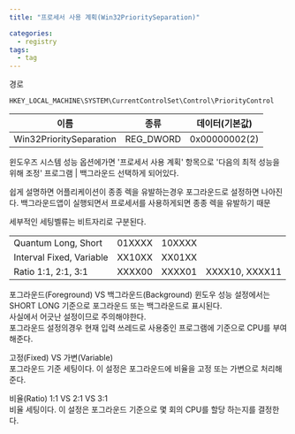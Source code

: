 ```yaml
---
title: "프로세서 사용 계획(Win32PrioritySeparation)"

categories:
  - registry
tags:
  - tag
---
```

경로
```
HKEY_LOCAL_MACHINE\SYSTEM\CurrentControlSet\Control\PriorityControl
```

|이름|종류|데이터(기본값)|
|---|---|---|
|Win32PrioritySeparation|REG_DWORD|0x00000002(2)|

윈도우즈 시스템 성능 옵션에가면 '프로세서 사용 계획' 항목으로 '다음의 최적 성능을 위해 조정' 프로그램 \| 백그라운드 선택하게 되어있다.

쉽게 설명하면 어플리케이션이 종종 렉을 유발하는경우 포그라운드로 설정하면 나아진다.
백그라운드앱이 실행되면서 프로세서를 사용하게되면 종종 렉을 유발하기 때문

세부적인 세팅벨류는 비트자리로 구분된다.

|||||
|---|---|---|---|
|Quantum Long, Short|01XXXX|10XXXX||
|Interval Fixed, Variable|XX10XX|XX01XX||
|Ratio 1:1, 2:1, 3:1|XXXX00|XXXX01|XXXX10, XXXX11|

포그라운드(Foreground) VS 백그라운드(Background)
윈도우 성능 설정에서는 SHORT LONG 기준으로 포그라운드 또는 백그라운드로 표시된다.  
사실에서 어긋난 설정이므로 주의해야한다.  
포그라운드 설정의경우 현재 입력 쓰레드로 사용중인 프로그램에 기준으로 CPU를 부여해준다.

고정(Fixed) VS 가변(Variable)  
포그라운드 기준 세팅이다. 이 설정은 포그라운드에  비율을 고정 또는 가변으로 처리해준다.  

비율(Ratio) 1:1 VS 2:1 VS 3:1  
비율 세팅이다. 이 설정은 포그라운드 기준으로 몇 회의 CPU를 할당 하는지를 결정한다.
